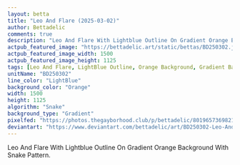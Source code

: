 ```yaml
---
layout: betta
title: "Leo And Flare (2025-03-02)"
author: Bettadelic
comments: true
description: "Leo And Flare With Lightblue Outline On Gradient Orange Background With Snake Pattern."
actpub_featured_image: "https://bettadelic.art/static/bettas/BD250302.jpg"
actpub_featured_image_width: 1500
actpub_featured_image_height: 1125
tags: [Leo And Flare, LightBlue Outline, Orange Background, Gradient Background Pattern, Snake Pattern, March 2025]
unitName: "BD250302"
line_color: "LightBlue"
background_color: "Orange"
width: 1500
height: 1125
algorithm: "Snake"
background_type: "Gradient"
pixelfed: "https://photos.thegayborhood.club/p/bettadelic/801965736982168942"
deviantart: "https://www.deviantart.com/bettadelic/art/BD250302-Leo-And-Flare-2025-03-02-1166151794"
---
```


Leo And Flare With Lightblue Outline On Gradient Orange Background With Snake Pattern.
